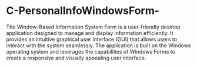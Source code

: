# C-PersonalInfoWindowsForm-
The Window-Based Information System Form is a user-friendly desktop application designed to manage and display information efficiently. It provides an intuitive graphical user interface (GUI) that allows users to interact with the system seamlessly. The application is built on the Windows operating system and leverages the capabilities of Windows Forms to create a responsive and visually appealing user interface.
